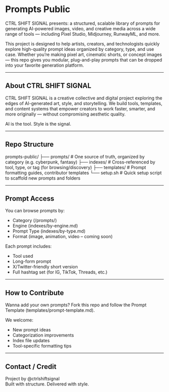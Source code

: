 # Prompts Public

CTRL SHIFT SIGNAL presents: a structured, scalable library of prompts for generating AI-powered images, video, and creative media across a wide range of tools — including Pixel Studio, Midjourney, RunwayML, and more.

This project is designed to help artists, creators, and technologists quickly explore high-quality prompt ideas organized by category, type, and use case. Whether you’re making pixel art, cinematic shorts, or concept images — this repo gives you modular, plug-and-play prompts that can be dropped into your favorite generation platform.

---

## About CTRL SHIFT SIGNAL

CTRL SHIFT SIGNAL is a creative collective and digital project exploring the edges of AI-generated art, style, and storytelling. We build tools, templates, and content systems that empower creators to work faster, smarter, and more originally — without compromising aesthetic quality.

AI is the tool. Style is the signal.

---

## Repo Structure

prompts-public/
├── prompts/       # One source of truth, organized by category (e.g. cyberpunk, fantasy)
├── indexes/       # Cross-referenced by tool, type, or tag (for browsing/discovery)
├── templates/     # Prompt formatting guides, contributor templates
└── setup.sh       # Quick setup script to scaffold new prompts and folders

---

## Prompt Access

You can browse prompts by:
- Category (/prompts/)
- Engine (indexes/by-engine.md)
- Prompt Type (indexes/by-type.md)
- Format (image, animation, video – coming soon)

Each prompt includes:
- Tool used
- Long-form prompt
- X/Twitter-friendly short version
- Full hashtag set (for IG, TikTok, Threads, etc.)

---

## How to Contribute

Wanna add your own prompts? Fork this repo and follow the Prompt Template (templates/prompt-template.md).

We welcome:
- New prompt ideas
- Categorization improvements
- Index file updates
- Tool-specific formatting tips

---

## Contact / Credit

Project by @ctrlshiftsignal  
Built with structure. Delivered with style.

